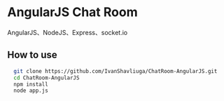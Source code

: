 AngularJS Chat Room
=====================
AngularJS、NodeJS、Express、socket.io

## How to use
``` bash
  git clone https://github.com/IvanShavliuga/ChatRoom-AngularJS.git
  cd ChatRoom-AngularJS
  npm install
  node app.js
```
